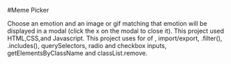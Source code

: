 #Meme Picker

Choose an emotion and an image or gif matching that emotion will be
displayed in a modal (click the x on the modal to close it). This project
used HTML,CSS,and Javascript. This project uses for of , import/export,
.filter(), .includes(), querySelectors, radio and checkbox inputs, getElementsByClassName and 
classList.remove.
